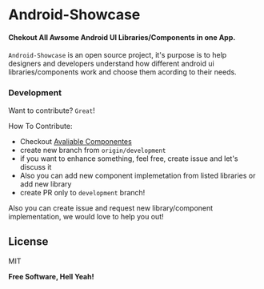 # Android-Showcase

#### Chekout All Awsome Android UI Libraries/Components in one App.

`Android-Showcase` is an  open source project, it's purpose is to  help designers and developers understand how different android ui libraries/components work and choose them acording to their needs.

### Development

Want to contribute? `Great`!

How To Contribute:
  - Checkout [Avaliable Componentes](https://github.com/dudupopkhadze/Android-Showcase/blob/development/app/src/main/java/com/example/androidshowcase/data/LibrariesInfo.kt)
  -  create new branch from `origin/development`
  - if you want to enhance something, feel free, create issue and let's discuss it 
  - Also you can add new component implemetation from listed libraries or add new library
  - create PR only to `development` branch!

Also you can create issue and request new library/component implementation, we would love to help you out!

License
----

MIT


**Free Software, Hell Yeah!**


